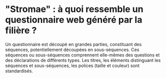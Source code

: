 # "Stromae" : à quoi ressemble un questionnaire web généré par la filière ?

Un questionnaire est découpé en grandes parties, constituant des séquences, potentiellement découpées en sous-séquences. Ces séquences ou sous-séquences comprennent elle-mêmes des questions et des déclarations de différents types.
Les titres, les éléments distinguant les séquences et sous-séquences, les polices (taille et couleur) sont standardisés.

